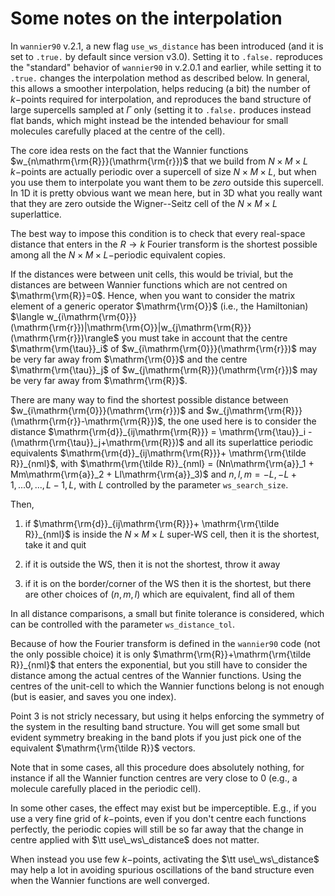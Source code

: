 # Some notes on the interpolation

In `wannier90` v.2.1, a new flag `use_ws_distance` has been introduced
(and it is set to `.true.` by default since version v3.0). Setting it to
`.false.` reproduces the "standard" behavior of `wannier90` in v.2.0.1
and earlier, while setting it to `.true.` changes the interpolation
method as described below. In general, this allows a smoother
interpolation, helps reducing (a bit) the number of $k-$points required
for interpolation, and reproduces the band structure of large supercells
sampled at $\Gamma$ only (setting it to `.false.` produces instead flat
bands, which might instead be the intended behaviour for small molecules
carefully placed at the centre of the cell).

The core idea rests on the fact that the Wannier functions
$w_{n\mathrm{\rm{R}}}(\mathrm{\rm{r}})$ that we build from
$N\times M\times L$ $k-$points are actually periodic over a supercell of
size $N\times M\times L$, but when you use them to interpolate you want
them to be *zero* outside this supercell. In 1D it is pretty obvious
want we mean here, but in 3D what you really want that they are zero
outside the Wigner--Seitz cell of the $N\times M\times L$ superlattice.

The best way to impose this condition is to check that every real-space
distance that enters in the $R\to k$ Fourier transform is the shortest
possible among all the $N\times M\times L-$periodic equivalent copies.

If the distances were between unit cells, this would be trivial, but the
distances are between Wannier functions which are not centred on
$\mathrm{\rm{R}}=0$. Hence, when you want to consider the matrix element
of a generic operator $\mathrm{\rm{O}}$ (i.e., the Hamiltonian)
$\langle w_{i\mathrm{\rm{0}}}(\mathrm{\rm{r}})|\mathrm{\rm{O}}|w_{j\mathrm{\rm{R}}}(\mathrm{\rm{r}})\rangle$
you must take in account that the centre $\mathrm{\rm{\tau}}_i$ of
$w_{i\mathrm{\rm{0}}}(\mathrm{\rm{r}})$ may be very far away from
$\mathrm{\rm{0}}$ and the centre $\mathrm{\rm{\tau}}_j$ of
$w_{j\mathrm{\rm{R}}}(\mathrm{\rm{r}})$ may be very far away from
$\mathrm{\rm{R}}$.

There are many way to find the shortest possible distance between
$w_{i\mathrm{\rm{0}}}(\mathrm{\rm{r}})$ and
$w_{j\mathrm{\rm{R}}}(\mathrm{\rm{r}}-\mathrm{\rm{R}})$, the one used
here is to consider the distance
$\mathrm{\rm{d}}_{ij\mathrm{\rm{R}}} = \mathrm{\rm{\tau}}_i - (\mathrm{\rm{\tau}}_j+\mathrm{\rm{R}})$
and all its superlattice periodic equivalents
$\mathrm{\rm{d}}_{ij\mathrm{\rm{R}}}+ \mathrm{\rm{\tilde R}}_{nml}$,
with
$\mathrm{\rm{\tilde R}}_{nml} = (Nn\mathrm{\rm{a}}_1 + Mm\mathrm{\rm{a}}_2 + Ll\mathrm{\rm{a}}_3)$
and $n,l,m = {-L,-L+1,...0,...,L-1,L}$, with $L$ controlled by the
parameter `ws_search_size`.

Then,

1.  if
    $\mathrm{\rm{d}}_{ij\mathrm{\rm{R}}}+ \mathrm{\rm{\tilde R}}_{nml}$
    is inside the $N\times M \times L$ super-WS cell, then it is the
    shortest, take it and quit

2.  if it is outside the WS, then it is not the shortest, throw it away

3.  if it is on the border/corner of the WS then it is the shortest, but
    there are other choices of $(n,m,l)$ which are equivalent, find all
    of them

In all distance comparisons, a small but finite tolerance is considered,
which can be controlled with the parameter `ws_distance_tol`.

Because of how the Fourier transform is defined in the `wannier90` code
(not the only possible choice) it is only
$\mathrm{\rm{R}}+\mathrm{\rm{\tilde R}}_{nml}$ that enters the
exponential, but you still have to consider the distance among the
actual centres of the Wannier functions. Using the centres of the
unit-cell to which the Wannier functions belong is not enough (but is
easier, and saves you one index).

Point 3 is not stricly necessary, but using it helps enforcing the
symmetry of the system in the resulting band structure. You will get
some small but evident symmetry breaking in the band plots if you just
pick one of the equivalent $\mathrm{\rm{\tilde R}}$ vectors.

Note that in some cases, all this procedure does absolutely nothing, for
instance if all the Wannier function centres are very close to 0 (e.g.,
a molecule carefully placed in the periodic cell).

In some other cases, the effect may exist but be imperceptible. E.g., if
you use a very fine grid of $k-$points, even if you don't centre each
functions perfectly, the periodic copies will still be so far away that
the change in centre applied with $\tt use\_ws\_distance$ does not
matter.

When instead you use few $k-$points, activating the
$\tt use\_ws\_distance$ may help a lot in avoiding spurious oscillations
of the band structure even when the Wannier functions are well
converged.
